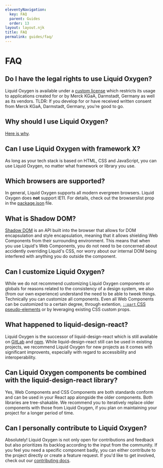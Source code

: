 ```yaml
---
eleventyNavigation:
  key: FAQ
  parent: Guides
  order: 13
layout: layout.njk
title: FAQ
permalink: guides/faq/
---
```


# FAQ

## Do I have the legal rights to use Liquid Oxygen?

Liquid Oxygen is available under a [custom license](legal/license/) which restricts its usage to applications created for or by Merck KGaA, Darmstadt, Germany as well as its vendors. TLDR: If you develop for or have received written consent from Merck KGaA, Darmstadt, Germany, you're good to go.

## Why should I use Liquid Oxygen?

[Here is why](introduction/why-liquid/).

## Can I use Liquid Oxygen with framework X?

As long as your tech stack is based on HTML, CSS and JavaScript, you can use Liquid Oxygen, no matter what framework or library you use.

## Which browsers are supported?

In general, Liquid Oxygen supports all modern evergreen browsers. Liquid Oxygen does **not** support IE11. For details, check out the browserslist prop in the [package.json](https://github.com/emdgroup-liquid/liquid/blob/main/package.json) file.

## What is Shadow DOM?

[Shadow DOM](https://developers.google.com/web/fundamentals/web-components/shadowdom) is an API built into the browser that allows for DOM encapsulation and style encapsulation, meaning that it allows shielding Web Components from their surrounding environment. This means that when you use Liquid's Web Components, you do not need to be concerned about accidently overriding Liquid's CSS, nor worry about our internal DOM being interfered with anything you do outside the component.

## Can I customize Liquid Oxygen?

While we do not recommend customizing Liquid Oxygen components or globals for reasons related to the consistency of a design system, we also (from our own experience) understand the need to be able to tweek things. Technically you can customize all components. Even all Web Components can be customized to a certain degree, through extention, [`::part` CSS pseudo-elements](https://developer.mozilla.org/en-US/docs/Web/CSS/::part) or by leveraging existing CSS custom props. 

## What happened to liquid-design-react?

Liquid Oxygen is the successor of liquid-design-react which is still available on [GitLab](https://gitlab.com/liquid-design/liquid-design-react/) and [npm](https://www.npmjs.com/package/@liquid-design/liquid-design-react). While liquid-design-react still can be used in existing projects, we recommend Liquid Oxygen for new projects as it comes with significant improvents, especially with regard to accessibility and interoperability.

## Can Liquid Oxygen components be combined with the liquid-design-react library?

Yes, Web Components and CSS Components are both standards conform and can be used in your React app alongside the older components. Both libraries are tree-shakable. We recommend you to iteratively replace older components with those from Liquid Oxygen, if you plan on maintaining your project for a longer period of time.

## Can I personally contribute to Liquid Oxygen?

Absolutely! Liquid Oxygen is not only open for contributions and feedback but also prioritizes its backlog according to the input from the community. If you feel you need a specific component badly, you can either contribute to the project directly or create a feature request. If you'd like to get involved, check out our [contributing docs](https://github.com/emdgroup-liquid/liquid/blob/main/CONTRIBUTING.md).

<docs-page-nav prev-href="guides/troubleshooting/" next-title="Contributing" next-href="guides/contributing/"></docs-page-nav>
